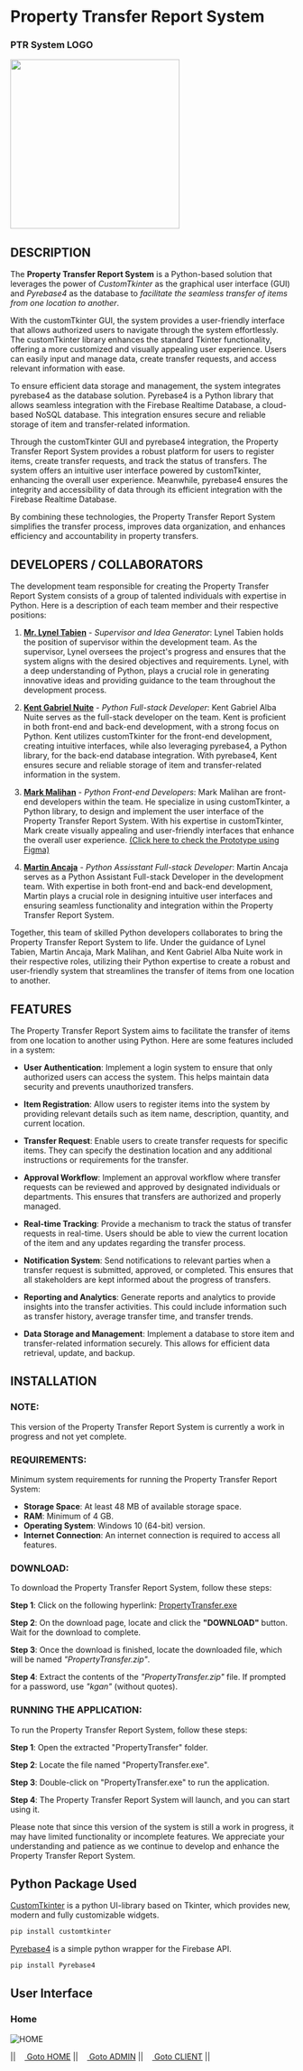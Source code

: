 # Property Transfer Report System

### PTR System LOGO
[<img src="https://github.com/kganallinone/PropertyTransferReport/assets/86733485/c6a11cea-a2e0-4493-877a-997e05d3fa7e" heigth="300" width="300"/>](https://www.mediafire.com/file/d2vksih1vi6kp6e/PropertyTransfer.zip/file)
## DESCRIPTION
The **Property Transfer Report System** is a Python-based solution that leverages the power of *CustomTkinter* as the graphical user interface (GUI) and *Pyrebase4* as the database to *facilitate the seamless transfer of items from one location to another*.

With the customTkinter GUI, the system provides a user-friendly interface that allows authorized users to navigate through the system effortlessly. The customTkinter library enhances the standard Tkinter functionality, offering a more customized and visually appealing user experience. Users can easily input and manage data, create transfer requests, and access relevant information with ease.

To ensure efficient data storage and management, the system integrates pyrebase4 as the database solution. Pyrebase4 is a Python library that allows seamless integration with the Firebase Realtime Database, a cloud-based NoSQL database. This integration ensures secure and reliable storage of item and transfer-related information.

Through the customTkinter GUI and pyrebase4 integration, the Property Transfer Report System provides a robust platform for users to register items, create transfer requests, and track the status of transfers. The system offers an intuitive user interface powered by customTkinter, enhancing the overall user experience. Meanwhile, pyrebase4 ensures the integrity and accessibility of data through its efficient integration with the Firebase Realtime Database.

By combining these technologies, the Property Transfer Report System simplifies the transfer process, improves data organization, and enhances efficiency and accountability in property transfers.

## DEVELOPERS / COLLABORATORS
The development team responsible for creating the Property Transfer Report System consists of a group of talented individuals with expertise in Python. Here is a description of each team member and their respective positions:

1. **[Mr. Lynel Tabien](https://www.facebook.com/lynel.tabien)** - *Supervisor and Idea Generator*:
Lynel Tabien holds the position of supervisor within the development team. As the supervisor, Lynel oversees the project's progress and ensures that the system aligns with the desired objectives and requirements. Lynel, with a deep understanding of Python, plays a crucial role in generating innovative ideas and providing guidance to the team throughout the development process.

2. **[Kent Gabriel Nuite](https://github.com/kganallinone)** - *Python Full-stack Developer*:
Kent Gabriel Alba Nuite serves as the full-stack developer on the team. Kent is proficient in both front-end and back-end development, with a strong focus on Python. Kent utilizes customTkinter for the front-end development, creating intuitive interfaces, while also leveraging pyrebase4, a Python library, for the back-end database integration. With pyrebase4, Kent ensures secure and reliable storage of item and transfer-related information in the system. 

3. **[Mark Malihan](https://github.com/MarkMalihan)** - *Python Front-end Developers*: Mark Malihan are front-end developers within the team. He specialize in using customTkinter, a Python library, to design and implement the user interface of the Property Transfer Report System. With his expertise in customTkinter, Mark create visually appealing and user-friendly interfaces that enhance the overall user experience. [(Click here to check the Prototype using Figma)](https://www.figma.com/file/zp9lGuf5wNZPVT0gkdk9D7/ptr?type=design&node-id=0%3A1&mode=design&t=zmfA1jx0PWIUcc3y-1)

4. **[Martin Ancaja](https://github.com/Louies03)** - *Python Assisstant Full-stack Developer*: Martin Ancaja serves as a Python Assistant Full-stack Developer in the development team. With expertise in both front-end and back-end development, Martin plays a crucial role in designing intuitive user interfaces and ensuring seamless functionality and integration within the Property Transfer Report System.

Together, this team of skilled Python developers collaborates to bring the Property Transfer Report System to life. Under the guidance of Lynel Tabien, Martin Ancaja, Mark Malihan, and Kent Gabriel Alba Nuite work in their respective roles, utilizing their Python expertise to create a robust and user-friendly system that streamlines the transfer of items from one location to another.

## FEATURES
The Property Transfer Report System aims to facilitate the transfer of items from one location to another using Python. Here are some features included in a system:

- **User Authentication**: Implement a login system to ensure that only authorized users can access the system. This helps maintain data security and prevents unauthorized transfers.

- **Item Registration**: Allow users to register items into the system by providing relevant details such as item name, description, quantity, and current location.

- **Transfer Request**: Enable users to create transfer requests for specific items. They can specify the destination location and any additional instructions or requirements for the transfer.

- **Approval Workflow**: Implement an approval workflow where transfer requests can be reviewed and approved by designated individuals or departments. This ensures that transfers are authorized and properly managed.

- **Real-time Tracking**: Provide a mechanism to track the status of transfer requests in real-time. Users should be able to view the current location of the item and any updates regarding the transfer process.

- **Notification System**: Send notifications to relevant parties when a transfer request is submitted, approved, or completed. This ensures that all stakeholders are kept informed about the progress of transfers.

- **Reporting and Analytics**: Generate reports and analytics to provide insights into the transfer activities. This could include information such as transfer history, average transfer time, and transfer trends.

- **Data Storage and Management**: Implement a database to store item and transfer-related information securely. This allows for efficient data retrieval, update, and backup.



## INSTALLATION

### NOTE:
This version of the Property Transfer Report System is currently a work in progress and not yet complete.

### REQUIREMENTS:
Minimum system requirements for running the Property Transfer Report System:

- **Storage Space**: At least 48 MB of available storage space.
- **RAM**: Minimum of 4 GB.
- **Operating System**: Windows 10 (64-bit) version.
- **Internet Connection**: An internet connection is required to access all features.


### DOWNLOAD:
To download the Property Transfer Report System, follow these steps:

**Step 1**: Click on the following hyperlink: [PropertyTransfer.exe](https://www.mediafire.com/file/d2vksih1vi6kp6e/PropertyTransfer.zip/file)

**Step 2**: On the download page, locate and click the **"DOWNLOAD"** button. Wait for the download to complete.

**Step 3**: Once the download is finished, locate the downloaded file, which will be named *"PropertyTransfer.zip"*.

**Step 4**: Extract the contents of the *"PropertyTransfer.zip"* file. If prompted for a password, use *"kgan"* (without quotes).

### RUNNING THE APPLICATION:
To run the Property Transfer Report System, follow these steps:

**Step 1**: Open the extracted "PropertyTransfer" folder.

**Step 2**: Locate the file named "PropertyTransfer.exe".

**Step 3**: Double-click on "PropertyTransfer.exe" to run the application.

**Step 4**: The Property Transfer Report System will launch, and you can start using it.

Please note that since this version of the system is still a work in progress, it may have limited functionality or incomplete features. We appreciate your understanding and patience as we continue to develop and enhance the Property Transfer Report System.


## Python Package Used

[CustomTkinter](https://github.com/TomSchimansky/CustomTkinter) is a python UI-library based on Tkinter, which provides new, modern and fully customizable widgets. 
```bash
pip install customtkinter
```
[Pyrebase4](https://github.com/nhorvath/Pyrebase4) is a simple python wrapper for the Firebase API.
```bash
pip install Pyrebase4
```
## User Interface

### Home
![HOME](https://github.com/kganallinone/PropertyTransferReport/assets/86733485/5f145bc3-1293-4483-b447-bce2b9cdda7c)

|| [<img src="https://static.vecteezy.com/system/resources/previews/010/158/131/original/house-symbol-home-icon-sign-design-free-png.png" width="12"/> Goto HOME](https://github.com/kganallinone/KGANTutorials) || [<img src="https://static.vecteezy.com/system/resources/previews/010/158/131/original/house-symbol-home-icon-sign-design-free-png.png" width="12"/> Goto ADMIN](https://github.com/kganallinone/KGANTutorials) || [<img src="https://static.vecteezy.com/system/resources/previews/010/158/131/original/house-symbol-home-icon-sign-design-free-png.png" width="12"/> Goto CLIENT](https://github.com/kganallinone/KGANTutorials) ||

